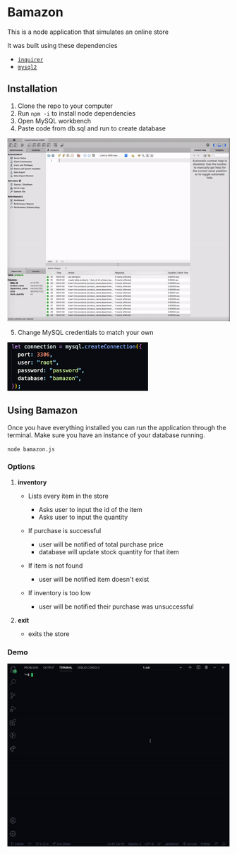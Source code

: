 # Bamazon

This is a node application that simulates an online store

It was built using these dependencies

- [`inquirer`](https://www.npmjs.com/package/chalk)
- [`mysql2`](https://www.npmjs.com/package/chalk)

## Installation

1. Clone the repo to your computer
2. Run `npm -i` to install node dependencies
3. Open MySQL workbench
4. Paste code from db.sql and run to create database

![](./demo/mysql.gif)

5. Change MySQL credentials to match your own

![](./demo/pass.png)

## Using Bamazon

Once you have everything installed you can run the application through the terminal.
Make sure you have an instance of your database running.

`node bamazon.js`

### Options

1. **inventory**

   - Lists every item in the store

     - Asks user to input the id of the item
     - Asks user to input the quantity

   - If purchase is successful

     - user will be notified of total purchase price
     - database will update stock quantity for that item

   - If item is not found

     - user will be notified item doesn't exist

   - If inventory is too low

     - user will be notified their purchase was unsuccessful

2. **exit**

   - exits the store

### Demo

![](./demo/bamazon.gif)

